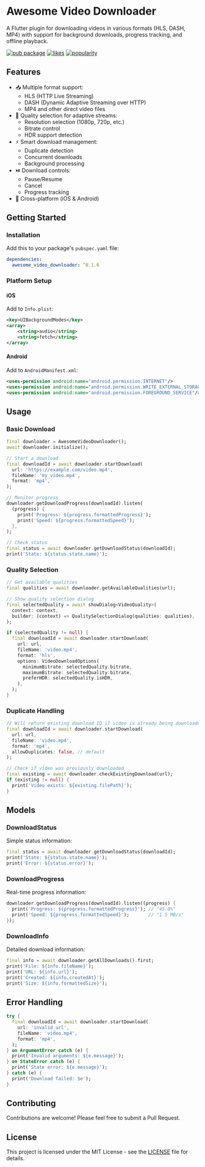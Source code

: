 # Awesome Video Downloader

A Flutter plugin for downloading videos in various formats (HLS, DASH, MP4) with support for background downloads, progress tracking, and offline playback.

[![pub package](https://img.shields.io/pub/v/awesome_video_downloader.svg)](https://pub.dev/packages/awesome_video_downloader)
[![likes](https://img.shields.io/pub/likes/awesome_video_downloader)](https://pub.dev/packages/awesome_video_downloader/score)
[![popularity](https://img.shields.io/pub/popularity/awesome_video_downloader)](https://pub.dev/packages/awesome_video_downloader/score)

## Features

- 📥 Multiple format support:
  - HLS (HTTP Live Streaming)
  - DASH (Dynamic Adaptive Streaming over HTTP)
  - MP4 and other direct video files
- 🎥 Quality selection for adaptive streams:
  - Resolution selection (1080p, 720p, etc.)
  - Bitrate control
  - HDR support detection
- ⚡ Smart download management:
  - Duplicate detection
  - Concurrent downloads
  - Background processing
- ⏯️ Download controls:
  - Pause/Resume
  - Cancel
  - Progress tracking
- 📱 Cross-platform (iOS & Android)

## Getting Started

### Installation

Add this to your package's `pubspec.yaml` file:

```yaml
dependencies:
  awesome_video_downloader: ^0.1.6
```

### Platform Setup

#### iOS
Add to `Info.plist`:
```xml
<key>UIBackgroundModes</key>
<array>
    <string>audio</string>
    <string>fetch</string>
</array>
```

#### Android
Add to `AndroidManifest.xml`:
```xml
<uses-permission android:name="android.permission.INTERNET"/>
<uses-permission android:name="android.permission.WRITE_EXTERNAL_STORAGE"/>
<uses-permission android:name="android.permission.FOREGROUND_SERVICE"/>
```

## Usage

### Basic Download

```dart
final downloader = AwesomeVideoDownloader();
await downloader.initialize();

// Start a download
final downloadId = await downloader.startDownload(
  url: 'https://example.com/video.mp4',
  fileName: 'my_video.mp4',
  format: 'mp4',
);

// Monitor progress
downloader.getDownloadProgress(downloadId).listen(
  (progress) {
    print('Progress: ${progress.formattedProgress}');
    print('Speed: ${progress.formattedSpeed}');
  },
);

// Check status
final status = await downloader.getDownloadStatus(downloadId);
print('State: ${status.state.name}');
```

### Quality Selection

```dart
// Get available qualities
final qualities = await downloader.getAvailableQualities(url);

// Show quality selection dialog
final selectedQuality = await showDialog<VideoQuality>(
  context: context,
  builder: (context) => QualitySelectionDialog(qualities: qualities),
);

if (selectedQuality != null) {
  final downloadId = await downloader.startDownload(
    url: url,
    fileName: 'video.mp4',
    format: 'hls',
    options: VideoDownloadOptions(
      minimumBitrate: selectedQuality.bitrate,
      maximumBitrate: selectedQuality.bitrate,
      preferHDR: selectedQuality.isHDR,
    ),
  );
}
```

### Duplicate Handling

```dart
// Will return existing download ID if video is already being downloaded
final downloadId = await downloader.startDownload(
  url: url,
  fileName: 'video.mp4',
  format: 'mp4',
  allowDuplicates: false, // default
);

// Check if video was previously downloaded
final existing = await downloader.checkExistingDownload(url);
if (existing != null) {
  print('Video exists: ${existing.filePath}');
}
```

## Models

### DownloadStatus
Simple status information:
```dart
final status = await downloader.getDownloadStatus(downloadId);
print('State: ${status.state.name}');
print('Error: ${status.error}');
```

### DownloadProgress
Real-time progress information:
```dart
downloader.getDownloadProgress(downloadId).listen((progress) {
  print('Progress: ${progress.formattedProgress}'); // "45.0%"
  print('Speed: ${progress.formattedSpeed}');       // "1.5 MB/s"
});
```

### DownloadInfo
Detailed download information:
```dart
final info = await downloader.getAllDownloads().first;
print('File: ${info.fileName}');
print('URL: ${info.url}');
print('Created: ${info.createdAt}');
print('Size: ${info.formattedSize}');
```

## Error Handling

```dart
try {
  final downloadId = await downloader.startDownload(
    url: 'invalid_url',
    fileName: 'video.mp4',
    format: 'mp4',
  );
} on ArgumentError catch (e) {
  print('Invalid arguments: ${e.message}');
} on StateError catch (e) {
  print('State error: ${e.message}');
} catch (e) {
  print('Download failed: $e');
}
```

## Contributing

Contributions are welcome! Please feel free to submit a Pull Request.

## License

This project is licensed under the MIT License - see the [LICENSE](LICENSE) file for details.